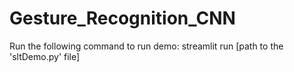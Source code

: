 # Gesture_Recognition_CNN

Run the following command to run demo:
streamlit run [path to the 'sltDemo.py' file]

